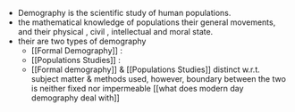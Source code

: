 - Demography is the scientific study of human populations.
- the mathematical knowledge of populations  their general movements, and their physical , civil , intellectual and moral state.
- their are two types of demography 
	- [[Formal Demography]] :
	- [[Populations Studies]] : 
	- [[Formal demography]] & [[Populations Studies]] distinct w.r.t. subject matter & methods used, however, boundary between the two is neither fixed nor impermeable
[[what does modern day demography deal with]] 